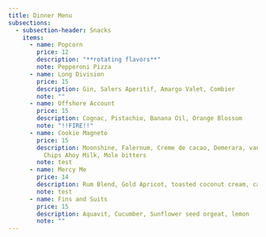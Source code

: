```yaml
---
title: Dinner Menu
subsections:
  - subsection-header: Snacks
    items:
      - name: Popcorn
        price: 12
        description: "**rotating flavors**"
        note: Pepperoni Pizza
      - name: Long Division
        price: 15
        description: Gin, Salers Aperitif, Amargo Valet, Combier
        note: ""
      - name: Offshore Account
        price: 15
        description: Cognac, Pistachio, Banana Oil, Orange Blossom
        note: "!!FIRE!!"
      - name: Cookie Magneto
        price: 15
        description: Moonshine, Falernum, Creme de cacao, Demerara, vanilla, clarified
          Chips Ahoy Milk, Mole bitters
        note: test
      - name: Mercy Me
        price: 14
        description: Rum Blend, Gold Apricot, toasted coconut cream, calamansi
        note: test
      - name: Fins and Suits
        price: 15
        description: Aquavit, Cucumber, Sunflower seed orgeat, lemon
        note: ""
---
```

